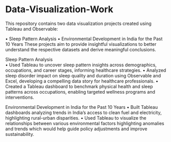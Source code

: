 # Data-Visualization-Work
This repository contains two data visualization projects created using Tableau and Observable:

• Sleep Pattern Analysis
• Environmental Development in India for the Past 10 Years
These projects aim to provide insightful visualizations to better understand the respective datasets and derive meaningful conclusions.

Sleep Pattern Analysis                                                                                                                                         
•	Used Tableau to uncover sleep pattern insights across demographics, occupations, and career stages, informing healthcare strategies.
•	Analyzed sleep disorder impact on sleep quality and duration using Observable and Excel, developing a compelling data story for healthcare professionals.
•	Created a Tableau dashboard to benchmark physical health and sleep patterns across occupations, enabling targeted wellness programs and interventions.

Environmental Development in India for the Past 10 Years
• Built Tableau dashboards analyzing trends in India’s access to clean fuel and electricity, highlighting rural-urban disparities. 
• Used Tableau to visualize the relationships between various environmental factors highlighting anomalies and trends which would help guide policy adjustments and improve sustainability.


